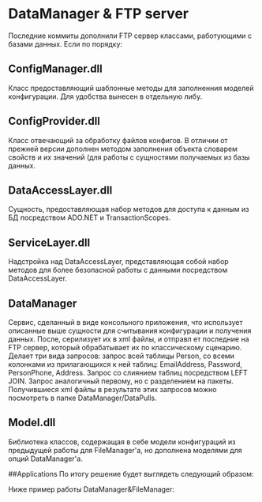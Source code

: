 # DataManager & FTP server
Последние коммиты дополнили FTP сервер классами, работующими с базами данных. Если по порядку:
## ConfigManager.dll
Класс предоставляющий шаблонные методы для заполненния моделей конфигурации. Для удобства вынесен в отдельную либу.
## ConfigProvider.dll
Класс отвечающий за обработку файлов конфигов. В отличии от прежней версии дополнен методом заполнения объекта словарем свойств и их значений (для работы с сущностями получаемых из базы данных.
## DataAccessLayer.dll
Сущность, предоставляющая набор методов для доступа к данным из БД посредством ADO.NET и TransactionScopes.
## ServiceLayer.dll
Надстройка над DataAccessLayer, представляющая собой набор методов для более безопасной работы с данными посредством DataAccessLayer.
## DataManager
Сервис, сделанный в виде консольного приложения, что использует описанные выше сущности для считывания конфигурации и получения данных. После, серилизует их в xml файлы, и отправл ет последние на FTP сервер, который обрабатывает их по классическому сценарию. Делает три вида запросов: запрос всей таблицы Person, со всеми колонками из прилагающихся к ней таблиц: EmailAddress, Password, PersonPhone, Address. Запрос со слиянием таблиц посредством LEFT JOIN. Запрос аналогичный первому, но с разделением на пакеты. Получившиеся xml файлы в результате этих запросов можно посмотреть в папке DataManager/DataPulls.
## Model.dll
Библиотека классов, содержащая в себе модели конфигураций из предыдущей работы для FileManager'a, но дополнена моделями для опций DataManager'a.         

##Applications
По итогу решение будет выглядеть следующий образом:

Ниже пример работы DataManager&FileManager:
